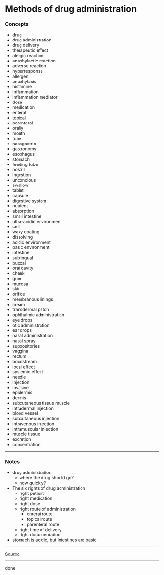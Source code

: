 # Methods of drug administration

### Concepts

- drug
- drug administration
- drug delivery
- therapeutic effect
- alergic reaction
- anaphylactic reaction
- adverse reaction
- hyperresponse
- allergen
- anaphylaxis
- histamine
- inflammation
- inflammation mediator
- dose
- medication
- enteral
- topical
- parenteral
- orally
- mouth
- tube
- nasogastric
- gastronomy
- esophagus
- stomach
- feeding tube
- nostril
- ingestion
- unconcious
- swallow
- tablet
- capsule
- digestive system
- nutrient
- absorption
- small intestine
- ultra-acidic environment
- cell
- waxy coating
- dissolving
- acidic environment
- basic environment
- intestine
- sublingual
- buccal
- oral cavity
- cheek
- gum
- mucosa
- skin
- orifice
- membranous linings
- cream
- transdermal patch
- ophthalmic administration
- eye drops
- otic administration
- ear drops
- nasal administration
- nasal spray
- suppositories
- vaggina
- rectum
- boodstream
- local effect
- systemic effect
- needle
- injection
- invasive
- epidermis
- dermis
- subcutaneous tissue muscle
- intradermal injection
- blood vessel
- subcutaneous injection
- intravenous injection
- intramuscular injection
- muscle tissue
- excretion
- concentration

---

### Notes

- drug administration
    - where the drug should go?
    - how quickly?
- The six rights of drug administration
    - right patient
    - right medication
    - right dose
    - right route of administration
        - enteral route
        - topical route
        - parenteral route
    - right time of delivery
    - right documentation
- stomach is acidic, but intestines are basic

---

[Source](https://youtu.be/EakBZqmmfMQ)

---

done